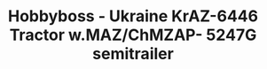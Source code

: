 ---
layout: product
title: "Hobbyboss - Ukraine KrAZ-6446 Tractor w.MAZ/ChMZAP- 5247G semitrailer"
price: "14000" 
desc: "N/A"
img_path: "/assets/img/HB85513.jpg"
brand: "N/A"
available: false
special_offer: false
new: false
soon: false
cat: "010000"
subcat: "013500"
subsubcat: "0N/A"
sifra: "HB85513"
---